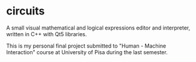 # circuits
A small visual mathematical and logical expressions editor and interpreter, written in C++ with Qt5 libraries.

This is my personal final project submitted to "Human - Machine Interaction" course at University of Pisa during the last
semester.
